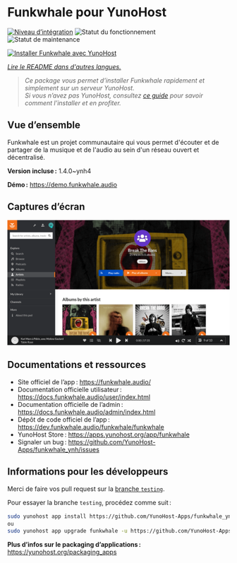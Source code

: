 <!--
Nota bene : ce README est automatiquement généré par <https://github.com/YunoHost/apps/tree/master/tools/readme_generator>
Il NE doit PAS être modifié à la main.
-->

# Funkwhale pour YunoHost

[![Niveau d’intégration](https://dash.yunohost.org/integration/funkwhale.svg)](https://ci-apps.yunohost.org/ci/apps/funkwhale/) ![Statut du fonctionnement](https://ci-apps.yunohost.org/ci/badges/funkwhale.status.svg) ![Statut de maintenance](https://ci-apps.yunohost.org/ci/badges/funkwhale.maintain.svg)

[![Installer Funkwhale avec YunoHost](https://install-app.yunohost.org/install-with-yunohost.svg)](https://install-app.yunohost.org/?app=funkwhale)

*[Lire le README dans d'autres langues.](./ALL_README.md)*

> *Ce package vous permet d’installer Funkwhale rapidement et simplement sur un serveur YunoHost.*  
> *Si vous n’avez pas YunoHost, consultez [ce guide](https://yunohost.org/install) pour savoir comment l’installer et en profiter.*

## Vue d’ensemble

Funkwhale est un projet communautaire qui vous permet d'écouter et de partager de la musique et de l'audio au sein d'un réseau ouvert et décentralisé. 

**Version incluse :** 1.4.0~ynh4

**Démo :** <https://demo.funkwhale.audio>

## Captures d’écran

![Capture d’écran de Funkwhale](./doc/screenshots/screenshot1.png)

## Documentations et ressources

- Site officiel de l’app : <https://funkwhale.audio/>
- Documentation officielle utilisateur : <https://docs.funkwhale.audio/user/index.html>
- Documentation officielle de l’admin : <https://docs.funkwhale.audio/admin/index.html>
- Dépôt de code officiel de l’app : <https://dev.funkwhale.audio/funkwhale/funkwhale>
- YunoHost Store : <https://apps.yunohost.org/app/funkwhale>
- Signaler un bug : <https://github.com/YunoHost-Apps/funkwhale_ynh/issues>

## Informations pour les développeurs

Merci de faire vos pull request sur la [branche `testing`](https://github.com/YunoHost-Apps/funkwhale_ynh/tree/testing).

Pour essayer la branche `testing`, procédez comme suit :

```bash
sudo yunohost app install https://github.com/YunoHost-Apps/funkwhale_ynh/tree/testing --debug
ou
sudo yunohost app upgrade funkwhale -u https://github.com/YunoHost-Apps/funkwhale_ynh/tree/testing --debug
```

**Plus d’infos sur le packaging d’applications :** <https://yunohost.org/packaging_apps>
